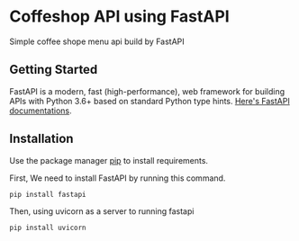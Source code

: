 # Coffeshop API using FastAPI

Simple coffee shope menu api build by FastAPI

## Getting Started

FastAPI is a modern, fast (high-performance), web framework for building APIs with Python 3.6+ based on standard Python type hints.
[Here's FastAPI documentations](https://fastapi.tiangolo.com/).

## Installation

Use the package manager [pip](https://pip.pypa.io/en/stable/) to install requirements.

First, We need to install FastAPI by running this command.
```bash
pip install fastapi
```
Then, using uvicorn as a server to running fastapi
```bash
pip install uvicorn
```
